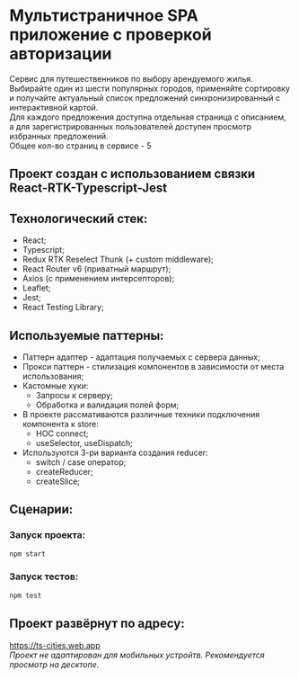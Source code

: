 # Мультистраничное SPA приложение с проверкой авторизации

Сервис для путешественников по выбору арендуемого жилья.  
Выбирайте один из шести популярных городов, применяйте сортировку  
и получайте актуальный список предложений синхронизированный с интерактивной картой.  
Для каждого предложения доступна отдельная страница с описанием,  
а для зарегистрированных пользователей доступен просмотр избранных предложений.  
Общее кол-во страниц в сервисе - 5

## Проект создан с использованием связки React-RTK-Typescript-Jest  

## Технологический стек:
- React;
- Typescript;
- Redux RTK Reselect Thunk (+ custom middleware);
- React Router v6 (приватный маршрут);
- Axios (с применением интерсепторов);
- Leaflet;
- Jest;
- React Testing Library;

## Используемые паттерны:
- Паттерн адаптер - адаптация получаемых с сервера данных;
- Прокси паттерн - стилизация компонентов в зависимости от места использования;
- Кастомные хуки:
  - Запросы к серверу;
  - Обработка и валидация полей форм;
- В проекте рассмативаются различные техники подключения компонента к store:
  - HOC connect;
  - useSelector, useDispatch;
- Используются 3-ри варианта создания reducer:
  - switch / case оператор;
  - createReducer;
  - createSlice;

## Сценарии:

### Запуск проекта:

```bash
npm start
```

### Запуск тестов:

```bash
npm test
```

## Проект развёрнут по адресу:
https://ts-cities.web.app  
_Проект не адаптирован для мобильных устройтв._
_Рекомендуется просмотр на десктопе._
